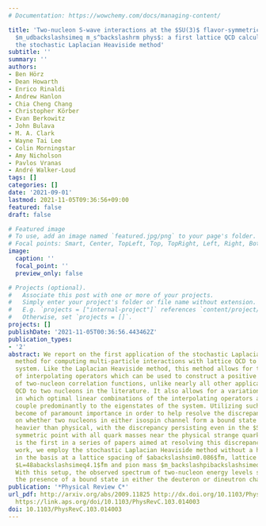 ```yaml
---
# Documentation: https://wowchemy.com/docs/managing-content/

title: 'Two-nucleon S-wave interactions at the $SU(3)$ flavor-symmetric point with
  $m_udbackslashsimeq m_s^backslashrm phys$: a first lattice QCD calculation with
  the stochastic Laplacian Heaviside method'
subtitle: ''
summary: ''
authors:
- Ben Hörz
- Dean Howarth
- Enrico Rinaldi
- Andrew Hanlon
- Chia Cheng Chang
- Christopher Körber
- Evan Berkowitz
- John Bulava
- M. A. Clark
- Wayne Tai Lee
- Colin Morningstar
- Amy Nicholson
- Pavlos Vranas
- André Walker-Loud
tags: []
categories: []
date: '2021-09-01'
lastmod: 2021-11-05T09:36:56+09:00
featured: false
draft: false

# Featured image
# To use, add an image named `featured.jpg/png` to your page's folder.
# Focal points: Smart, Center, TopLeft, Top, TopRight, Left, Right, BottomLeft, Bottom, BottomRight.
image:
  caption: ''
  focal_point: ''
  preview_only: false

# Projects (optional).
#   Associate this post with one or more of your projects.
#   Simply enter your project's folder or file name without extension.
#   E.g. `projects = ["internal-project"]` references `content/project/deep-learning/index.md`.
#   Otherwise, set `projects = []`.
projects: []
publishDate: '2021-11-05T00:36:56.443462Z'
publication_types:
- '2'
abstract: We report on the first application of the stochastic Laplacian Heaviside
  method for computing multi-particle interactions with lattice QCD to the two-nucleon
  system. Like the Laplacian Heaviside method, this method allows for the construction
  of interpolating operators which can be used to construct a positive definite set
  of two-nucleon correlation functions, unlike nearly all other applications of lattice
  QCD to two nucleons in the literature. It also allows for a variational analysis
  in which optimal linear combinations of the interpolating operators are formed that
  couple predominantly to the eigenstates of the system. Utilizing such methods has
  become of paramount importance in order to help resolve the discrepancy in the literature
  on whether two nucleons in either isospin channel form a bound state at pion masses
  heavier than physical, with the discrepancy persisting even in the $SU(3)$-flavor
  symmetric point with all quark masses near the physical strange quark mass. This
  is the first in a series of papers aimed at resolving this discrepancy. In the present
  work, we employ the stochastic Laplacian Heaviside method without a hexaquark operator
  in the basis at a lattice spacing of $abackslashsim0.086$̃fm, lattice volume of
  $L=48abackslashsimeq4.1$̃fm and pion mass $m_backslashpibackslashsimeq714$ MeV.
  With this setup, the observed spectrum of two-nucleon energy levels strongly disfavors
  the presence of a bound state in either the deuteron or dineutron channel.
publication: '*Physical Review C*'
url_pdf: http://arxiv.org/abs/2009.11825 http://dx.doi.org/10.1103/PhysRevC.103.014003
  https://link.aps.org/doi/10.1103/PhysRevC.103.014003
doi: 10.1103/PhysRevC.103.014003
---
```

